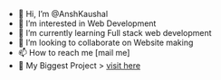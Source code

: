 - 👋 Hi, I’m @AnshKaushal
- 👀 I’m interested in Web Development
- 🌱 I’m currently learning Full stack web development
- 💞️ I’m looking to collaborate on Website making
- 📫 How to reach me [mail me]
- 🔱 My Biggest Project > [visit here](https://toogood.netlify.app)

<!---
AnshKaushal/AnshKaushal is a ✨ special ✨ repository because its `README.md` (this file) appears on your GitHub profile.
You can click the Preview link to take a look at your changes.
--->
